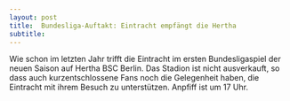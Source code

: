 ```yaml
---
layout: post
title:  Bundesliga-Auftakt: Eintracht empfängt die Hertha
subtitle:  
---
```


Wie schon im letzten Jahr trifft die Eintracht im ersten Bundesligaspiel der neuen Saison auf Hertha BSC Berlin. Das Stadion ist nicht ausverkauft, so dass auch kurzentschlossene Fans noch die Gelegenheit haben, die Eintracht mit ihrem Besuch zu unterstützen. Anpfiff ist um 17 Uhr.


